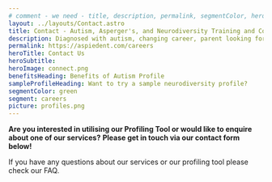 ```yaml
---
# comment - we need - title, description, permalink, segmentColor, herotitle, heading
layout: ../layouts/Contact.astro
title: Contact - Autism, Asperger's, and Neurodiversity Training and Consulting
description: Diagnosed with autism, changing career, parent looking for help or employer seeking solutions? We have got required toolset.
permalink: https://aspiedent.com/careers
heroTitle: Contact Us
heroSubtitle: 
heroImage: connect.png
benefitsHeading: Benefits of Autism Profile
sampleProfileHeading: Want to try a sample neurodiversity profile?
segmentColor: green
segment: careers
picture: profiles.png
---
```

**Are you interested in utilising our Profiling Tool or would like to enquire about one of our services?**
**Please get in touch via our contact form below!**

If you have any questions about our services or our profiling tool please check our FAQ.